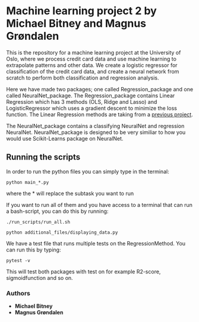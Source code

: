 # Machine learning project 2 by Michael Bitney and Magnus Grøndalen
This is the repository for a machine learning project at the University of Oslo, where we process credit card data and use machine learning to extrapolate patterns and other data. We create a logistic regressor for classification of the credit card data, and create a neural network from scratch to perform both classification and regression analysis. 

Here we have made two packages; one called Regression_package and one called NeuralNet_package.
The Regression_package contains Linear Regression which has 3 methods (OLS, Ridge and Lasso) and LogisticRegressor which uses a gradient descent to minimize the loss function. The Linear Regression methods are taking from a [previous project](https://github.uio.no/michaesb/ml_project1_mms "2").

The NeuralNet_package contains a classifying NeuralNet and regression NeuralNet. NeuralNet_package is designed to be very similiar to how you would use Scikit-Learns package on NeuralNet.


## Running the scripts
In order to run the python files you can simply type in the terminal:

```
python main_*.py
```

where the * will replace the subtask you want to run

If you want to run all of them and you have access to a terminal that can run
a bash-script, you can do this by running:

```
./run_scripts/run_all.sh
```

```
python additional_files/displaying_data.py

```

We have a test file that runs multiple tests on the RegressionMethod.
You can run this by typing:

```
pytest -v
```
This will test both packages with test on for example R2-score, sigmoidfunction and so on.



### Authors

* **Michael Bitney**
* **Magnus Grøndalen**
